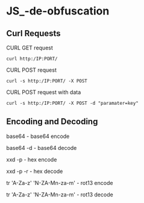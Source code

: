 # JS_-de-obfuscation

## Curl Requests
CURL GET request
```
curl http:/IP:PORT/
```
CURL POST request
```
curl -s http:/IP:PORT/ -X POST
```
CURL POST request with data
```
curl -s http:/IP:PORT/ -X POST -d "paramater=key"
```
## Encoding and Decoding

base64 -	base64 encode

base64 -d -	base64 decode

xxd -p - hex encode

xxd -p -r - hex decode

tr 'A-Za-z' 'N-ZA-Mn-za-m' -	rot13 encode

tr 'A-Za-z' 'N-ZA-Mn-za-m' - rot13 decode
